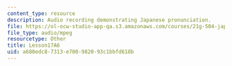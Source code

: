 ```yaml
---
content_type: resource
description: Audio recording demonstrating Japanese pronunciation.
file: https://ol-ocw-studio-app-qa.s3.amazonaws.com/courses/21g-504-japanese-iv-spring-2009/a680edc87313e700982093c1bbfd618b_Lesson17A6.mp3
file_type: audio/mpeg
resourcetype: Other
title: Lesson17A6
uid: a680edc8-7313-e700-9820-93c1bbfd618b
---
```

